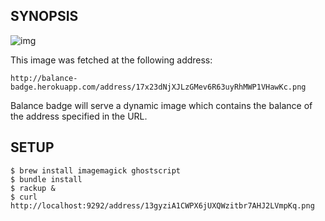 ## SYNOPSIS

![img](http://balance-badge.herokuapp.com/address/17x23dNjXJLzGMev6R63uyRhMWP1VHawKc.png)

This image was fetched at the following address:

```
http://balance-badge.herokuapp.com/address/17x23dNjXJLzGMev6R63uyRhMWP1VHawKc.png
```

Balance badge will serve a dynamic image which contains the balance of the address specified in the URL.

## SETUP

```
$ brew install imagemagick ghostscript
$ bundle install
$ rackup &
$ curl http://localhost:9292/address/13gyziA1CWPX6jUXQWzitbr7AHJ2LVmpKq.png
```
